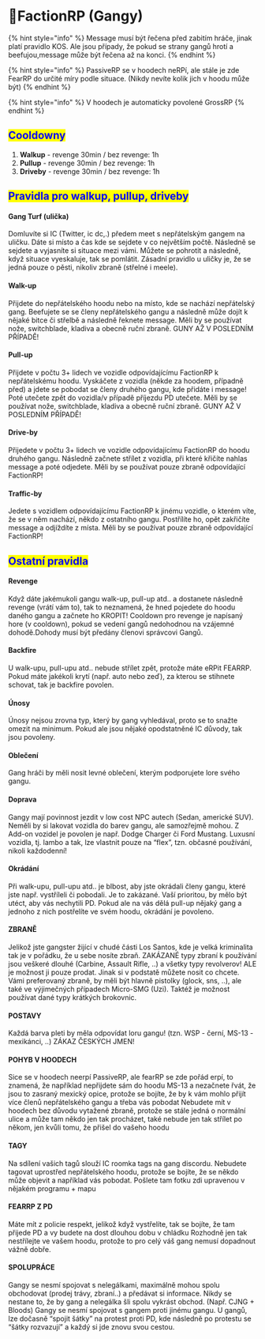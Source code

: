 # 🔫FactionRP (Gangy)



{% hint style="info" %}
Message musí být řečena před zabitím hráče, jinak platí pravidlo KOS. Ale jsou případy, že pokud se strany gangů hrotí a beefujou,message může být řečena až na konci.
{% endhint %}

{% hint style="info" %}
PassiveRP se v hoodech neRPí, ale stále je zde FearRP do určité míry podle situace. (Nikdy nevíte kolik jich v hoodu může být)
{% endhint %}

{% hint style="info" %}
V hoodech je automaticky povolené GrossRP
{% endhint %}

## <mark style="color:blue;">Cooldowny</mark> <a href="#cooldowny" id="cooldowny"></a>

1. **Walkup** - revenge 30min / bez revenge: 1h
2. **Pullup** - revenge 30min / bez revenge: 1h
3. **Driveby** - revenge 30min / bez revenge: 1h

## <mark style="color:blue;">Pravidla pro walkup, pullup, driveby</mark> <a href="#pravidla-pro-walkup-pullup-driveby" id="pravidla-pro-walkup-pullup-driveby"></a>

#### Gang Turf (ulička) <a href="#gang-turf-ulicka" id="gang-turf-ulicka"></a>

Domluvíte si IC (Twitter, ic dc,.) předem meet s nepřátelským gangem na uličku. Dáte si místo a čas kde se sejdete v co největším počtě. Následně se sejdete a vyjasníte si situace mezi vámi. Můžete se pohrotit a následně, když situace vyeskaluje, tak se pomlátit. Zásadní pravidlo u uličky je, že se jedná pouze o pěsti, nikoliv zbraně (střelné i meele).

#### Walk-up <a href="#walk-up" id="walk-up"></a>

Přijdete do nepřátelského hoodu nebo na místo, kde se nachází nepřátelský gang. Beefujete se se členy nepřátelského gangu a následně může dojít k nějaké bitce či střelbě a následně řeknete message. Měli by se používat nože, switchblade, kladiva a obecně ruční zbraně. GUNY AŽ V POSLEDNÍM PŘÍPADĚ!

#### Pull-up <a href="#pull-up" id="pull-up"></a>

Přijdete v počtu 3+ lidech ve vozidle odpovídajícímu FactionRP k nepřátelskému hoodu. Vyskáčete z vozidla (někde za hoodem, případně před) a jdete se pobodat se členy druhého gangu, kde přidáte i message! Poté utečete zpět do vozidla/v případě příjezdu PD utečete. Měli by se používat nože, switchblade, kladiva a obecně ruční zbraně. GUNY AŽ V POSLEDNÍM PŘÍPADĚ!

#### Drive-by <a href="#drive-by" id="drive-by"></a>

Přijedete v počtu 3+ lidech ve vozidle odpovídajícímu FactionRP do hoodu druhého gangu. Následně začnete střílet z vozidla, při které křičíte nahlas message a poté odjedete. Měli by se používat pouze zbraně odpovídající FactionRP!

#### Traffic-by <a href="#traffic-by" id="traffic-by"></a>

Jedete s vozidlem odpovídajícímu FactionRP k jinému vozidle, o kterém víte, že se v něm nachází, někdo z ostatního gangu. Postřílíte ho, opět zakřičíte message a odjíždíte z místa. Měli by se používat pouze zbraně odpovídající FactionRP!

## <mark style="color:blue;">Ostatní pravidla</mark> <a href="#ostatni-pravidla" id="ostatni-pravidla"></a>

#### Revenge <a href="#revenge" id="revenge"></a>

Když dáte jakémukoli gangu walk-up, pull-up atd.. a dostanete následně revenge (vrátí vám to), tak to neznamená, že hned pojedete do hoodu daného gangu a začnete ho KROPIT! Cooldown pro revenge je napísaný hore (v cooldown), pokud se vedení gangů nedohodnou na vzájemné dohodě.Dohody musí být předány členovi správcovi Gangů.

#### Backfire <a href="#backfire" id="backfire"></a>

U walk-upu, pull-upu atd.. nebude střílet zpět, protože máte eRPit FEARRP. Pokud máte jakékoli krytí (např. auto nebo zeď), za kterou se stihnete schovat, tak je backfire povolen.

#### Únosy <a href="#unosy" id="unosy"></a>

Únosy nejsou zrovna typ, který by gang vyhledával, proto se to snažte omezit na minimum. Pokud ale jsou nějaké opodstatněné IC důvody, tak jsou povoleny.

#### Oblečení <a href="#obleceni" id="obleceni"></a>

Gang hráči by měli nosit levné oblečení, kterým podporujete lore svého gangu.

#### Doprava <a href="#doprava" id="doprava"></a>

Gangy mají povinnost jezdit v low cost NPC autech (Sedan, americké SUV). Neměli by si lakovat vozidla do barev gangu, ale samozřejmě mohou. Z Add-on vozidel je povolen je např. Dodge Charger či Ford Mustang. Luxusní vozidla, tj. lambo a tak, lze vlastnit pouze na “flex”, tzn. občasné používání, nikoli každodenní!

#### Okrádání <a href="#okradani" id="okradani"></a>

Při walk-upu, pull-upu atd.. je blbost, aby jste okrádali členy gangu, které jste např. vystříleli či pobodali. Je to zakázané. Vaší prioritou, by mělo být utéct, aby vás nechytili PD. Pokud ale na vás dělá pull-up nějaký gang a jednoho z nich postřelíte ve svém hoodu, okrádání je povoleno.

#### ZBRANĚ <a href="#zbrane" id="zbrane"></a>

Jelikož jste gangster žijící v chudé části Los Santos, kde je velká kriminalita tak je v pořádku, že u sebe nosíte zbraň. ZAKÁZANÉ typy zbraní k používání jsou veškeré dlouhé (Carbine, Assault Rifle, ..) a všetky typy revolverov! ALE je možnost ji pouze prodat. Jinak si v podstatě můžete nosit co chcete. Vámi preferovaný zbraně, by měli být hlavně pistolky (glock, sns, ..), ale také ve výjimečných případech Micro-SMG (Uzi). Taktéž je možnost používat dané typy krátkých brokovnic.

#### POSTAVY <a href="#postavy" id="postavy"></a>

Každá barva pleti by měla odpovídat loru gangu! (tzn. WSP - černí, MS-13 - mexikánci, ..) ZÁKAZ ČESKÝCH JMEN!

#### POHYB V HOODECH <a href="#pohyb-v-hoodech" id="pohyb-v-hoodech"></a>

Sice se v hoodech neerpí PassiveRP, ale fearRP se zde pořád erpí, to znamená, že například nepřijdete sám do hoodu MS-13 a nezačnete řvát, že jsou to zasraný mexický opice, protože se bojíte, že by k vám mohlo přijít více členů nepřátelského gangu a třeba vás pobodat Nebudete mít v hoodech bez důvodu vytažené zbraně, protože se stále jedná o normální ulice a může tam někdo jen tak procházet, také nebude jen tak střílet po někom, jen kvůli tomu, že přišel do vašeho hoodu

#### TAGY <a href="#tagy" id="tagy"></a>

Na sdílení vašich tagů slouží IC roomka tags na gang discordu. Nebudete tagovat uprostřed nepřátelského hoodu, protože se bojíte, že se někdo může objevit a například vás pobodat. Pošlete tam fotku zdi upravenou v nějakém programu + mapu

#### FEARRP Z PD <a href="#fearrp-z-pd" id="fearrp-z-pd"></a>

Máte mít z policie respekt, jelikož když vystřelíte, tak se bojíte, že tam přijede PD a vy budete na dost dlouhou dobu v chládku Rozhodně jen tak nestřílejte ve vašem hoodu, protože to pro celý váš gang nemusí dopadnout vážně dobře.

#### SPOLUPRÁCE <a href="#spoluprace" id="spoluprace"></a>

Gangy se nesmí spojovat s nelegálkami, maximálně mohou spolu obchodovat (prodej trávy, zbraní..) a předávat si informace. Nikdy se nestane to, že by gang a nelegálka šli spolu vykrást obchod. (Např. CJNG + Bloods) Gangy se nesmí spojovat s gangem proti jinému gangu. U gangů, lze dočasně “spojit šátky” na protest proti PD, kde následně po protestu se “šátky rozvazují” a každý si jde znovu svou cestou.
